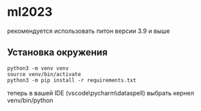 # ml2023

рекомендуется использовать питон версии 3.9 и выше

## Установка окружения

    python3 -m venv venv
    source venv/bin/activate
    python3 -m pip install -r requirements.txt

теперь в вашей IDE (vscode\pycharm\dataspell) 
выбрать кернел venv/bin/python
